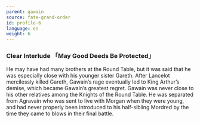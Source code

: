 ```yaml
---
parent: gawain
source: fate-grand-order
id: profile-6
language: en
weight: 6
---
```


### Clear Interlude 「May Good Deeds Be Protected」

He may have had many brothers at the Round Table, but it was said that he was especially close with his younger sister Gareth.
After Lancelot mercilessly killed Gareth, Gawain’s rage eventually led to King Arthur’s demise, which became Gawain’s greatest regret.
Gawain was never close to his other relatives among the Knights of the Round Table. He was separated from Agravain who was sent to live with Morgan when they were young, and had never properly been introduced to his half-sibling Mordred by the time they came to blows in their final battle.
